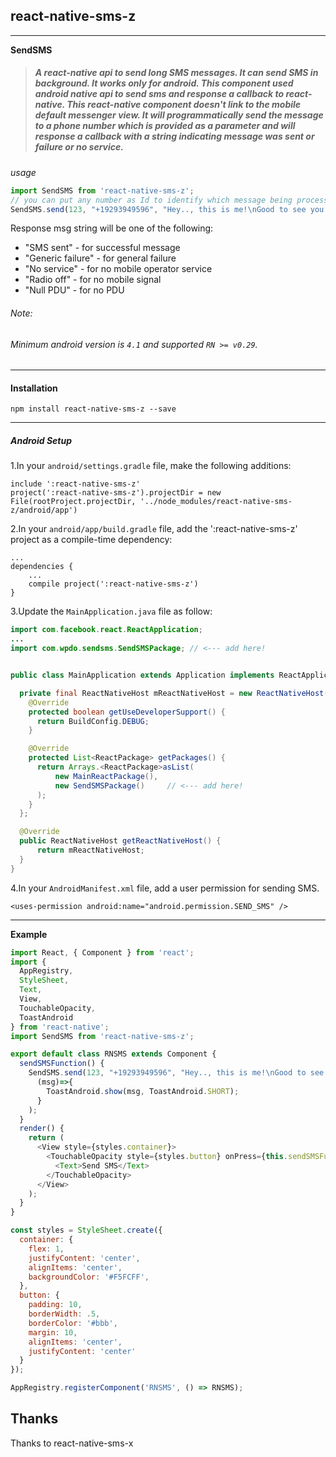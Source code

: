 ## react-native-sms-z
***
**SendSMS**

> ##### A react-native api to send long SMS messages. It can send SMS in background. It works only for android. This component used android native api to send sms and response a callback to react-native. This react-native component doesn't link to the mobile default messenger view. It will programmatically send the message to a phone number which is provided as a parameter and will response a callback with a string indicating message was sent or failure or no service.

*usage*
```js
import SendSMS from 'react-native-sms-z';
// you can put any number as Id to identify which message being process
SendSMS.send(123, "+19293949596", "Hey.., this is me!\nGood to see you. Have a nice day. Have a nice day. Have a nice day. Have a nice day. Have a nice day. Have a nice day. Have a nice day. Have a nice day. Have a nice day.", (msg)=>{ alert(msg) });
```

Response msg string will be one of the following:

+ "SMS sent"        - for successful message
+ "Generic failure" - for general failure
+ "No service"      - for no mobile operator service
+ "Radio off"       - for no mobile signal
+ "Null PDU"        - for no PDU

###### *Note:*

###### Minimum android version is `4.1` and supported `RN >= v0.29`.
---
#### Installation
```
npm install react-native-sms-z --save
```
---
##### **Android Setup**

1.In your `android/settings.gradle` file, make the following additions:

```
include ':react-native-sms-z'
project(':react-native-sms-z').projectDir = new File(rootProject.projectDir, '../node_modules/react-native-sms-z/android/app')
```

2.In your `android/app/build.gradle` file, add the ':react-native-sms-z' project as a compile-time dependency:

```
...
dependencies {
    ...
    compile project(':react-native-sms-z')
}
```

3.Update the `MainApplication.java` file as follow:

```java
import com.facebook.react.ReactApplication;
...
import com.wpdo.sendsms.SendSMSPackage; // <--- add here!


public class MainApplication extends Application implements ReactApplication {

  private final ReactNativeHost mReactNativeHost = new ReactNativeHost(this) {
    @Override
    protected boolean getUseDeveloperSupport() {
      return BuildConfig.DEBUG;
    }

    @Override
    protected List<ReactPackage> getPackages() {
      return Arrays.<ReactPackage>asList(
          new MainReactPackage(),
          new SendSMSPackage()     // <--- add here!
      );
    }
  };

  @Override
  public ReactNativeHost getReactNativeHost() {
      return mReactNativeHost;
  }
}
```

4.In your `AndroidManifest.xml` file, add a user permission for sending SMS.

```
<uses-permission android:name="android.permission.SEND_SMS" />
```
---
**Example**

```js
import React, { Component } from 'react';
import {
  AppRegistry,
  StyleSheet,
  Text,
  View,
  TouchableOpacity,
  ToastAndroid
} from 'react-native';
import SendSMS from 'react-native-sms-z';

export default class RNSMS extends Component {
  sendSMSFunction() {
    SendSMS.send(123, "+19293949596", "Hey.., this is me!\nGood to see you. Have a nice day.",
      (msg)=>{
        ToastAndroid.show(msg, ToastAndroid.SHORT);
      }
    );
  }
  render() {
    return (
      <View style={styles.container}>
        <TouchableOpacity style={styles.button} onPress={this.sendSMSFunction.bind(this)}>
          <Text>Send SMS</Text>
        </TouchableOpacity>
      </View>
    );
  }
}

const styles = StyleSheet.create({
  container: {
    flex: 1,
    justifyContent: 'center',
    alignItems: 'center',
    backgroundColor: '#F5FCFF',
  },
  button: {
    padding: 10,
    borderWidth: .5,
    borderColor: '#bbb',
    margin: 10,
    alignItems: 'center',
    justifyContent: 'center'
  }
});

AppRegistry.registerComponent('RNSMS', () => RNSMS);
```

## Thanks

Thanks to react-native-sms-x